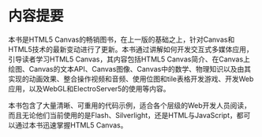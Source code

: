 # 内容提要

本书是HTML5 Canvas的畅销图书，在上一版的基础之上，针对Canvas和HTML5技术的最新变动进行了更新。本书通过讲解如何开发交互式多媒体应用，引导读者学习HTML5 Canvas，其内容包括HTML5 Canvas简介、在Canvas上绘图、Canvas的文本API、Canvas图像、Canvas中的数学、物理知识以及由其实现的动画效果、整合操作视频和音频、使用位图和tile表格开发游戏、开发Web应用，以及WebGL和ElectroServer5的使用等内容。

本书包含了大量清晰、可重用的代码示例，适合各个层级的Web开发人员阅读，而且无论他们当前使用的是Flash、Silverlight，还是HTML与JavaScript，都可以通过本书迅速掌握HTML5 Canvas。



